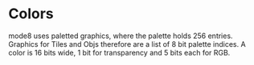
# Colors
mode8 uses paletted graphics, where the palette holds 256 entries.
Graphics for Tiles and Objs therefore are a list of 8 bit palette indices.
A color is 16 bits wide, 1 bit for transparency and 5 bits each for RGB.